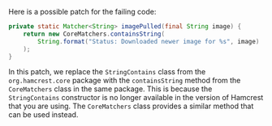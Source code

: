 Here is a possible patch for the failing code:

```java
private static Matcher<String> imagePulled(final String image) {
    return new CoreMatchers.containsString(
        String.format("Status: Downloaded newer image for %s", image)
    );
}
```

In this patch, we replace the `StringContains` class from the `org.hamcrest.core` package with the `containsString` method from the `CoreMatchers` class in the same package. This is because the `StringContains` constructor is no longer available in the version of Hamcrest that you are using. The `CoreMatchers` class provides a similar method that can be used instead.
